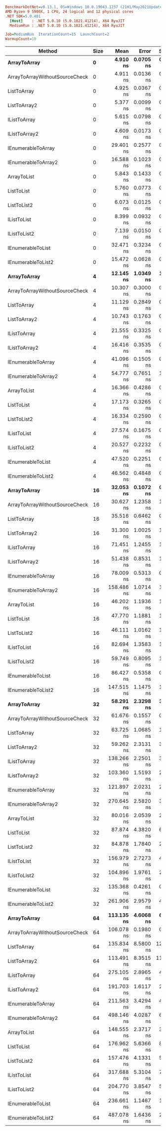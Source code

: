 ``` ini

BenchmarkDotNet=v0.13.1, OS=Windows 10.0.19043.1237 (21H1/May2021Update)
AMD Ryzen 9 5900X, 1 CPU, 24 logical and 12 physical cores
.NET SDK=5.0.401
  [Host]    : .NET 5.0.10 (5.0.1021.41214), X64 RyuJIT
  MediumRun : .NET 5.0.10 (5.0.1021.41214), X64 RyuJIT

Job=MediumRun  IterationCount=15  LaunchCount=2  
WarmupCount=10  

```
|                         Method | Size |       Mean |     Error |     StdDev |     Median |        Min |        Max |        P90 |  Gen 0 | Allocated |
|------------------------------- |----- |-----------:|----------:|-----------:|-----------:|-----------:|-----------:|-----------:|-------:|----------:|
|                   **ArrayToArray** |    **0** |   **4.910 ns** | **0.0705 ns** |  **0.1011 ns** |   **4.917 ns** |   **4.772 ns** |   **5.046 ns** |   **5.015 ns** | **0.0014** |      **24 B** |
| ArrayToArrayWithoutSourceCheck |    0 |   4.911 ns | 0.0136 ns |  0.0204 ns |   4.907 ns |   4.886 ns |   4.974 ns |   4.935 ns | 0.0014 |      24 B |
|                    ListToArray |    0 |   4.925 ns | 0.0367 ns |  0.0537 ns |   4.903 ns |   4.860 ns |   5.021 ns |   4.993 ns | 0.0014 |      24 B |
|                   ListToArray2 |    0 |   5.377 ns | 0.0099 ns |  0.0145 ns |   5.375 ns |   5.352 ns |   5.412 ns |   5.399 ns | 0.0014 |      24 B |
|                   IListToArray |    0 |   5.615 ns | 0.0798 ns |  0.1169 ns |   5.534 ns |   5.486 ns |   5.759 ns |   5.744 ns | 0.0014 |      24 B |
|                  IListToArray2 |    0 |   4.609 ns | 0.0173 ns |  0.0249 ns |   4.607 ns |   4.572 ns |   4.669 ns |   4.638 ns | 0.0014 |      24 B |
|             IEnumerableToArray |    0 |  29.401 ns | 0.2577 ns |  0.3777 ns |  29.262 ns |  28.875 ns |  30.023 ns |  29.843 ns | 0.0096 |     160 B |
|            IEnumerableToArray2 |    0 |  16.588 ns | 0.1023 ns |  0.1499 ns |  16.612 ns |  16.304 ns |  16.854 ns |  16.757 ns | 0.0043 |      72 B |
|                    ArrayToList |    0 |   5.843 ns | 0.1433 ns |  0.2055 ns |   5.690 ns |   5.622 ns |   6.083 ns |   6.065 ns | 0.0019 |      32 B |
|                     ListToList |    0 |   5.760 ns | 0.0773 ns |  0.1133 ns |   5.699 ns |   5.621 ns |   5.917 ns |   5.891 ns | 0.0019 |      32 B |
|                    ListToList2 |    0 |   6.073 ns | 0.0125 ns |  0.0179 ns |   6.070 ns |   6.044 ns |   6.108 ns |   6.098 ns | 0.0019 |      32 B |
|                    IListToList |    0 |   8.399 ns | 0.0932 ns |  0.1395 ns |   8.343 ns |   8.260 ns |   8.713 ns |   8.632 ns | 0.0019 |      32 B |
|                   IListToList2 |    0 |   7.139 ns | 0.0150 ns |  0.0215 ns |   7.142 ns |   7.108 ns |   7.192 ns |   7.167 ns | 0.0019 |      32 B |
|              IEnumerableToList |    0 |  32.471 ns | 0.3234 ns |  0.4534 ns |  32.354 ns |  31.820 ns |  33.079 ns |  33.040 ns | 0.0115 |     192 B |
|             IEnumerableToList2 |    0 |  15.472 ns | 0.0628 ns |  0.0940 ns |  15.448 ns |  15.349 ns |  15.648 ns |  15.609 ns | 0.0043 |      72 B |
|                   **ArrayToArray** |    **4** |  **12.145 ns** | **1.0349 ns** |  **1.5170 ns** |  **13.397 ns** |  **10.391 ns** |  **13.782 ns** |  **13.695 ns** | **0.0024** |      **40 B** |
| ArrayToArrayWithoutSourceCheck |    4 |  10.307 ns | 0.3000 ns |  0.4491 ns |  10.235 ns |   9.762 ns |  11.508 ns |  11.017 ns | 0.0024 |      40 B |
|                    ListToArray |    4 |  11.129 ns | 0.2849 ns |  0.3994 ns |  11.070 ns |  10.403 ns |  11.814 ns |  11.657 ns | 0.0024 |      40 B |
|                   ListToArray2 |    4 |  10.743 ns | 0.1763 ns |  0.2584 ns |  10.807 ns |  10.279 ns |  11.119 ns |  11.021 ns | 0.0024 |      40 B |
|                   IListToArray |    4 |  21.555 ns | 0.3325 ns |  0.4768 ns |  21.812 ns |  20.908 ns |  22.128 ns |  22.064 ns | 0.0024 |      40 B |
|                  IListToArray2 |    4 |  16.416 ns | 0.3535 ns |  0.4956 ns |  16.738 ns |  15.742 ns |  16.937 ns |  16.914 ns | 0.0024 |      40 B |
|             IEnumerableToArray |    4 |  41.096 ns | 0.1505 ns |  0.2206 ns |  41.031 ns |  40.741 ns |  41.590 ns |  41.365 ns | 0.0119 |     200 B |
|            IEnumerableToArray2 |    4 |  54.777 ns | 0.7651 ns |  1.0725 ns |  55.077 ns |  52.919 ns |  56.403 ns |  55.982 ns | 0.0090 |     152 B |
|                    ArrayToList |    4 |  16.366 ns | 0.4286 ns |  0.6416 ns |  16.296 ns |  15.430 ns |  17.859 ns |  17.359 ns | 0.0043 |      72 B |
|                     ListToList |    4 |  17.173 ns | 0.3265 ns |  0.4886 ns |  17.291 ns |  16.019 ns |  17.961 ns |  17.669 ns | 0.0043 |      72 B |
|                    ListToList2 |    4 |  16.334 ns | 0.2590 ns |  0.3797 ns |  16.317 ns |  15.628 ns |  17.286 ns |  16.837 ns | 0.0043 |      72 B |
|                    IListToList |    4 |  27.574 ns | 0.1675 ns |  0.2455 ns |  27.548 ns |  27.165 ns |  28.107 ns |  27.879 ns | 0.0043 |      72 B |
|                   IListToList2 |    4 |  20.527 ns | 0.2232 ns |  0.3272 ns |  20.570 ns |  19.903 ns |  21.331 ns |  20.855 ns | 0.0043 |      72 B |
|              IEnumerableToList |    4 |  47.520 ns | 0.2251 ns |  0.3299 ns |  47.452 ns |  47.078 ns |  48.361 ns |  47.941 ns | 0.0139 |     232 B |
|             IEnumerableToList2 |    4 |  46.562 ns | 0.4848 ns |  0.6953 ns |  46.456 ns |  45.611 ns |  47.769 ns |  47.398 ns | 0.0067 |     112 B |
|                   **ArrayToArray** |   **16** |  **32.053 ns** | **0.1072 ns** |  **0.1503 ns** |  **32.071 ns** |  **31.813 ns** |  **32.382 ns** |  **32.225 ns** | **0.0052** |      **88 B** |
| ArrayToArrayWithoutSourceCheck |   16 |  30.627 ns | 1.2358 ns |  1.7325 ns |  31.884 ns |  28.701 ns |  33.129 ns |  32.512 ns | 0.0052 |      88 B |
|                    ListToArray |   16 |  35.516 ns | 0.6462 ns |  0.9672 ns |  35.706 ns |  32.528 ns |  36.897 ns |  36.506 ns | 0.0052 |      88 B |
|                   ListToArray2 |   16 |  31.300 ns | 1.0025 ns |  1.4054 ns |  32.245 ns |  29.314 ns |  32.694 ns |  32.620 ns | 0.0052 |      88 B |
|                   IListToArray |   16 |  71.451 ns | 1.2455 ns |  1.7460 ns |  72.722 ns |  69.312 ns |  73.361 ns |  73.216 ns | 0.0052 |      88 B |
|                  IListToArray2 |   16 |  51.438 ns | 0.8531 ns |  1.2505 ns |  51.023 ns |  50.311 ns |  54.551 ns |  53.228 ns | 0.0052 |      88 B |
|             IEnumerableToArray |   16 |  78.009 ns | 0.5313 ns |  0.7952 ns |  77.904 ns |  76.221 ns |  80.114 ns |  78.752 ns | 0.0148 |     248 B |
|            IEnumerableToArray2 |   16 | 158.486 ns | 1.0714 ns |  1.6036 ns | 158.529 ns | 155.242 ns | 161.611 ns | 160.517 ns | 0.0205 |     344 B |
|                    ArrayToList |   16 |  46.202 ns | 1.1936 ns |  1.7865 ns |  46.697 ns |  41.502 ns |  49.193 ns |  47.969 ns | 0.0071 |     120 B |
|                     ListToList |   16 |  47.770 ns | 1.1881 ns |  1.7415 ns |  47.557 ns |  44.593 ns |  52.207 ns |  49.981 ns | 0.0071 |     120 B |
|                    ListToList2 |   16 |  46.111 ns | 1.0162 ns |  1.5210 ns |  45.572 ns |  43.964 ns |  49.336 ns |  48.323 ns | 0.0071 |     120 B |
|                    IListToList |   16 |  82.694 ns | 1.3583 ns |  1.9909 ns |  81.866 ns |  80.415 ns |  86.007 ns |  85.506 ns | 0.0071 |     120 B |
|                   IListToList2 |   16 |  59.749 ns | 0.8095 ns |  1.2117 ns |  59.787 ns |  56.172 ns |  62.078 ns |  60.793 ns | 0.0071 |     120 B |
|              IEnumerableToList |   16 |  86.427 ns | 0.5358 ns |  0.7853 ns |  86.210 ns |  85.359 ns |  87.891 ns |  87.675 ns | 0.0167 |     280 B |
|             IEnumerableToList2 |   16 | 147.515 ns | 1.1475 ns |  1.6821 ns | 147.756 ns | 144.424 ns | 149.833 ns | 149.393 ns | 0.0151 |     256 B |
|                   **ArrayToArray** |   **32** |  **58.291 ns** | **2.3298 ns** |  **3.4150 ns** |  **55.505 ns** |  **54.720 ns** |  **62.724 ns** |  **61.960 ns** | **0.0090** |     **152 B** |
| ArrayToArrayWithoutSourceCheck |   32 |  61.676 ns | 0.1557 ns |  0.2330 ns |  61.673 ns |  61.367 ns |  62.183 ns |  62.020 ns | 0.0090 |     152 B |
|                    ListToArray |   32 |  63.725 ns | 1.0685 ns |  1.5993 ns |  63.762 ns |  61.384 ns |  66.593 ns |  65.666 ns | 0.0090 |     152 B |
|                   ListToArray2 |   32 |  59.262 ns | 2.3131 ns |  3.2427 ns |  61.789 ns |  55.297 ns |  62.760 ns |  62.594 ns | 0.0090 |     152 B |
|                   IListToArray |   32 | 138.266 ns | 2.2501 ns |  3.3678 ns | 138.527 ns | 132.607 ns | 145.784 ns | 142.565 ns | 0.0090 |     152 B |
|                  IListToArray2 |   32 | 103.360 ns | 1.5193 ns |  2.2739 ns | 104.193 ns |  97.120 ns | 105.040 ns | 104.678 ns | 0.0090 |     152 B |
|             IEnumerableToArray |   32 | 121.897 ns | 2.0231 ns |  2.9015 ns | 122.012 ns | 117.426 ns | 125.805 ns | 125.066 ns | 0.0186 |     312 B |
|            IEnumerableToArray2 |   32 | 270.645 ns | 2.5820 ns |  3.8646 ns | 271.542 ns | 264.663 ns | 276.975 ns | 275.383 ns | 0.0332 |     560 B |
|                    ArrayToList |   32 |  80.016 ns | 2.0539 ns |  2.9456 ns |  80.620 ns |  75.154 ns |  87.472 ns |  83.657 ns | 0.0110 |     184 B |
|                     ListToList |   32 |  87.874 ns | 4.3820 ns |  6.5588 ns |  88.195 ns |  75.731 ns |  98.965 ns |  96.862 ns | 0.0110 |     184 B |
|                    ListToList2 |   32 |  84.878 ns | 1.7840 ns |  2.6149 ns |  84.303 ns |  79.836 ns |  90.376 ns |  88.509 ns | 0.0110 |     184 B |
|                    IListToList |   32 | 156.979 ns | 2.7273 ns |  4.0821 ns | 156.115 ns | 151.202 ns | 163.366 ns | 163.091 ns | 0.0110 |     184 B |
|                   IListToList2 |   32 | 104.896 ns | 1.9761 ns |  2.9577 ns | 104.385 ns | 101.761 ns | 110.619 ns | 108.990 ns | 0.0110 |     184 B |
|              IEnumerableToList |   32 | 135.368 ns | 0.4261 ns |  0.6378 ns | 135.357 ns | 134.295 ns | 137.063 ns | 136.095 ns | 0.0205 |     344 B |
|             IEnumerableToList2 |   32 | 261.906 ns | 2.9579 ns |  4.4273 ns | 263.375 ns | 250.753 ns | 267.796 ns | 265.957 ns | 0.0239 |     408 B |
|                   **ArrayToArray** |   **64** | **113.135 ns** | **4.6068 ns** |  **6.7526 ns** | **119.175 ns** | **105.703 ns** | **119.987 ns** | **119.816 ns** | **0.0167** |     **280 B** |
| ArrayToArrayWithoutSourceCheck |   64 | 106.078 ns | 0.1980 ns |  0.2903 ns | 106.055 ns | 105.601 ns | 106.705 ns | 106.495 ns | 0.0167 |     280 B |
|                    ListToArray |   64 | 135.834 ns | 8.5800 ns | 12.5765 ns | 136.744 ns | 122.664 ns | 150.615 ns | 149.788 ns | 0.0166 |     280 B |
|                   ListToArray2 |   64 | 113.491 ns | 8.3515 ns | 11.9775 ns | 106.462 ns | 105.854 ns | 135.993 ns | 135.896 ns | 0.0167 |     280 B |
|                   IListToArray |   64 | 275.105 ns | 2.8965 ns |  4.3353 ns | 276.600 ns | 265.484 ns | 284.263 ns | 278.375 ns | 0.0166 |     280 B |
|                  IListToArray2 |   64 | 191.703 ns | 1.6117 ns |  2.3114 ns | 190.711 ns | 189.022 ns | 197.466 ns | 194.640 ns | 0.0166 |     280 B |
|             IEnumerableToArray |   64 | 211.563 ns | 3.4294 ns |  4.9183 ns | 212.343 ns | 203.350 ns | 218.422 ns | 216.791 ns | 0.0261 |     440 B |
|            IEnumerableToArray2 |   64 | 498.146 ns | 4.0287 ns |  6.0300 ns | 496.214 ns | 490.104 ns | 514.513 ns | 508.726 ns | 0.0576 |     968 B |
|                    ArrayToList |   64 | 148.555 ns | 2.3717 ns |  3.4764 ns | 148.271 ns | 140.965 ns | 156.433 ns | 152.496 ns | 0.0186 |     312 B |
|                     ListToList |   64 | 176.962 ns | 5.6366 ns |  8.4366 ns | 176.981 ns | 158.187 ns | 192.793 ns | 187.908 ns | 0.0186 |     312 B |
|                    ListToList2 |   64 | 157.476 ns | 4.1331 ns |  5.9276 ns | 158.910 ns | 144.628 ns | 166.011 ns | 163.227 ns | 0.0186 |     312 B |
|                    IListToList |   64 | 317.688 ns | 5.3104 ns |  7.7839 ns | 319.018 ns | 303.480 ns | 330.140 ns | 328.725 ns | 0.0186 |     312 B |
|                   IListToList2 |   64 | 204.770 ns | 3.8547 ns |  5.6502 ns | 204.902 ns | 195.087 ns | 216.463 ns | 211.786 ns | 0.0186 |     312 B |
|              IEnumerableToList |   64 | 236.661 ns | 1.1467 ns |  1.7163 ns | 236.211 ns | 234.879 ns | 240.653 ns | 239.393 ns | 0.0281 |     472 B |
|             IEnumerableToList2 |   64 | 487.078 ns | 1.6436 ns |  2.3571 ns | 487.360 ns | 481.456 ns | 490.628 ns | 489.419 ns | 0.0410 |     688 B |
